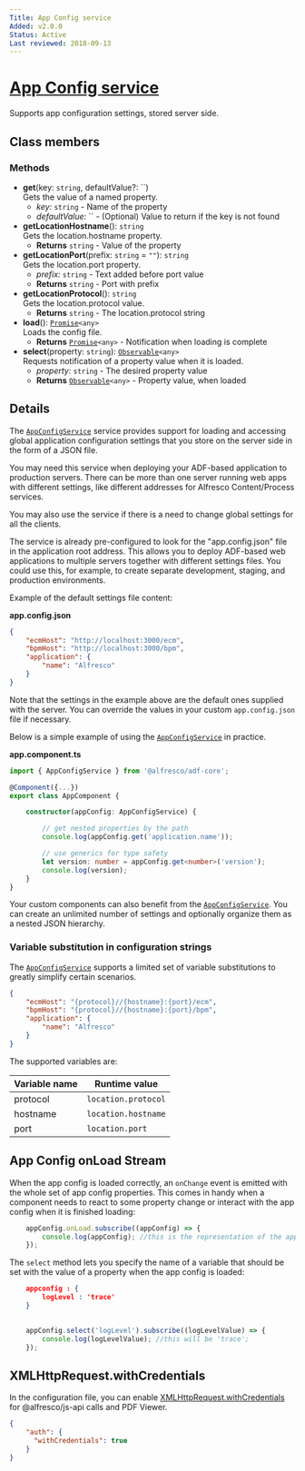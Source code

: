 ```yaml
---
Title: App Config service
Added: v2.0.0
Status: Active
Last reviewed: 2018-09-13
---
```


# [App Config service](../../../lib/core/app-config/app-config.service.ts "Defined in app-config.service.ts")

Supports app configuration settings, stored server side.

## Class members

### Methods

*   **get**(key: `string`, defaultValue?: \`\`)<br/>
    Gets the value of a named property.
    *   *key:* `string`  - Name of the property
    *   *defaultValue:* \`\`  - (Optional) Value to return if the key is not found
*   **getLocationHostname**(): `string`<br/>
    Gets the location.hostname property.
    *   **Returns** `string` - Value of the property
*   **getLocationPort**(prefix: `string` = `""`): `string`<br/>
    Gets the location.port property.
    *   *prefix:* `string`  - Text added before port value
    *   **Returns** `string` - Port with prefix
*   **getLocationProtocol**(): `string`<br/>
    Gets the location.protocol value.
    *   **Returns** `string` - The location.protocol string
*   **load**(): [`Promise`](https://developer.mozilla.org/en-US/docs/Web/JavaScript/Guide/Using_promises)`<any>`<br/>
    Loads the config file.
    *   **Returns** [`Promise`](https://developer.mozilla.org/en-US/docs/Web/JavaScript/Guide/Using_promises)`<any>` - Notification when loading is complete
*   **select**(property: `string`): [`Observable`](http://reactivex.io/documentation/observable.html)`<any>`<br/>
    Requests notification of a property value when it is loaded.
    *   *property:* `string`  - The desired property value
    *   **Returns** [`Observable`](http://reactivex.io/documentation/observable.html)`<any>` - Property value, when loaded

## Details

The [`AppConfigService`](../../core/services/app-config.service.md) service provides support for loading and accessing global application configuration settings that you store on the server side in the form of a JSON file.

You may need this service when deploying your ADF-based application to production servers.
There can be more than one server running web apps with different settings, like different addresses for Alfresco Content/Process services.

You may also use the service if there is a need to change global settings for all the clients.

The service is already pre-configured to look for the "app.config.json" file in the application
root address. This allows you to deploy ADF-based web applications to multiple servers together with
different settings files. You could use this, for example, to create separate development, staging,
and production environments.

Example of the default settings file content:

**app.config.json**

```json
{
    "ecmHost": "http://localhost:3000/ecm",
    "bpmHost": "http://localhost:3000/bpm",
    "application": {
        "name": "Alfresco"
    }
}
```

Note that the settings in the example above are the default ones supplied with the server.
You can override the values in your custom `app.config.json` file if necessary.

Below is a simple example of using the [`AppConfigService`](../../core/services/app-config.service.md) in practice.

**app.component.ts**

```ts
import { AppConfigService } from '@alfresco/adf-core';

@Component({...})
export class AppComponent {

    constructor(appConfig: AppConfigService) {

        // get nested properties by the path
        console.log(appConfig.get('application.name'));

        // use generics for type safety 
        let version: number = appConfig.get<number>('version');
        console.log(version);
    }
}
```

Your custom components can also benefit from the [`AppConfigService`](../../core/services/app-config.service.md).
You can create an unlimited number of settings and optionally organize them as a nested JSON hierarchy.

### Variable substitution in configuration strings

The [`AppConfigService`](../../core/services/app-config.service.md) supports a limited set of variable substitutions to greatly simplify certain scenarios.

```json
{
    "ecmHost": "{protocol}//{hostname}:{port}/ecm",
    "bpmHost": "{protocol}//{hostname}:{port}/bpm",
    "application": {
        "name": "Alfresco"
    }
}
```

The supported variables are:

| Variable name | Runtime value       |
| ------------- | ------------------- |
| protocol      | `location.protocol` |
| hostname      | `location.hostname` |
| port          | `location.port`     |

## App Config onLoad Stream

When the app config is loaded correctly, an `onChange` event is emitted with the whole set of app
config properties. This comes in handy when a component needs to react to some property change or
interact with the app config when it is finished loading:

```ts
    appConfig.onLoad.subscribe((appConfig) => {
        console.log(appConfig); //this is the representation of the app-config
    });
```

The `select` method lets you specify the name of a variable that should be set with the value
of a property when the app config is loaded:

```json
    appconfig : {
        logLevel : 'trace'
    }
```

```ts
    
    appConfig.select('logLevel').subscribe((logLevelValue) => {
        console.log(logLevelValue); //this will be 'trace';
    });
```

## XMLHttpRequest.withCredentials

In the configuration file, you can enable [XMLHttpRequest.withCredentials](https://developer.mozilla.org/en-US/docs/Web/API/XMLHttpRequest/withCredentials)
for @alfresco/js-api calls and PDF Viewer.

```json
{
    "auth": {
      "withCredentials": true
    }
}
```
